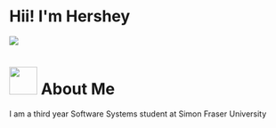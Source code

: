 # Hii! I'm Hershey

<div id="badges">
  <a href="https://www.linkedin.com/in/hershey-batore-24271b306/">
    <img src="https://img.shields.io/badge/LinkedIn-blue?logo=linkedin&logoColor=white&style=for-the-badge">
  </a>
</div>

<div id="about">
  <h1>
    <img src="https://media.giphy.com/media/frA9oecYRpUtAZN3Cb/giphy.gif?cid=790b7611bokr45mix5hy6ic6nbjsvty8hact1oyn3qfhcyur&ep=v1_stickers_search&rid=giphy.gif&ct=s" width="50" length="50">
    About Me
  </h1>
  <p>I am a third year Software Systems student at Simon Fraser University</p>
</div>
